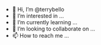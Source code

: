 - 👋 Hi, I’m @terrybello
- 👀 I’m interested in ...
- 🌱 I’m currently learning ...
- 💞️ I’m looking to collaborate on ...
- 📫 How to reach me ...

<!---
terrybello/terrybello is a ✨ special ✨ repository because its `README.md` (this file) appears on your GitHub profile.
You can click the Preview link to take a look at your changes.
--->
